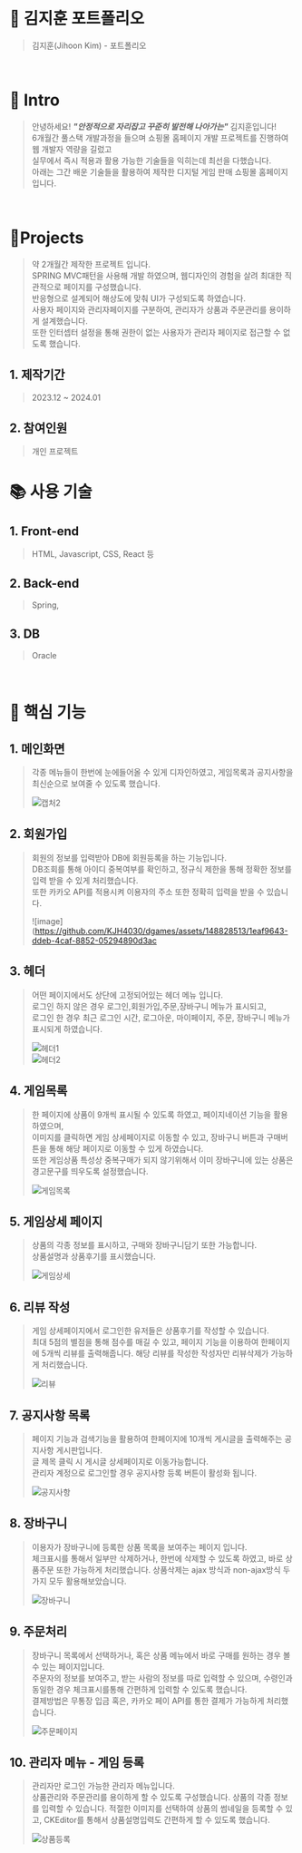# 📜 김지훈 포트폴리오

> 김지훈(Jihoon Kim) - 포트폴리오

<br />

# 👋 Intro

> 안녕하세요! ***"안정적으로 자리잡고 꾸준히 발전해 나아가는"*** 김지훈입니다!  
> 6개월간 풀스택 개발과정을 들으며 쇼핑몰 홈페이지 개발 프로젝트를 진행하여 웹 개발자 역량을 길렀고  
> 실무에서 즉시 적용과 활용 가능한 기술들을 익히는데 최선을 다했습니다.  
> 아래는 그간 배운 기술들을 활용하여 제작한 디지털 게임 판매 쇼핑몰 홈페이지입니다.  

<br />

# 📝Projects
> 약 2개월간 제작한 프로젝트 입니다.  
> SPRING MVC패턴을 사용해 개발 하였으며, 웹디자인의 경험을 살려 최대한 직관적으로 페이지를 구성했습니다.  
> 반응형으로 설계되어 해상도에 맞춰 UI가 구성되도록 하였습니다.  
> 사용자 페이지와 관리자페이지를 구분하여, 관리자가 상품과 주문관리를 용이하게 설계했습니다.  
> 또한 인터셉터 설정을 통해 권한이 없는 사용자가 관리자 페이지로 접근할 수 없도록 했습니다.  

## 1. 제작기간
> 2023.12 ~ 2024.01

## 2. 참여인원
> 개인 프로젝트

# 📚 사용 기술

## 1. Front-end
> HTML, Javascript, CSS, React 등

## 2. Back-end
> Spring, 

## 3. DB
> Oracle  

<br />

# 🔑 핵심 기능

## 1. 메인화면
> 각종 메뉴들이 한번에 눈에들어올 수 있게 디자인하였고, 게임목록과 공지사항을 최신순으로 보여줄 수 있도록 했습니다.
> 
> ![캡처2](https://github.com/KJH4030/dgames/assets/148828513/4555d7c8-b092-4429-8f9a-7abd7942f3c3)  

## 2. 회원가입
> 회원의 정보를 입력받아 DB에 회원등록을 하는 기능입니다.  
> DB조회를 통해 아이디 중복여부를 확인하고, 정규식 제한을 통해 정확한 정보를 입력 받을 수 있게 처리했습니다.  
> 또한 카카오 API를 적용시켜 이용자의 주소 또한 정확히 입력을 받을 수 있습니다.
> 
> ![image](https://github.com/KJH4030/dgames/assets/148828513/1eaf9643-ddeb-4caf-8852-05294890d3ac  

## 3. 헤더
> 어떤 페이지에서도 상단에 고정되어있는 헤더 메뉴 입니다.  
> 로그인 하지 않은 경우 로그인,회원가입,주문,장바구니 메뉴가 표시되고,  
> 로그인 한 경우 최근 로그인 시간, 로그아운, 마이페이지, 주문, 장바구니 메뉴가 표시되게 하였습니다.
> 
> ![헤더1](https://github.com/KJH4030/dgames/assets/148828513/936a29ba-0aab-4891-ae71-3e0efdac610e)  
> ![헤더2](https://github.com/KJH4030/dgames/assets/148828513/542c6470-8829-4e0c-be15-1a015b333a33)  

## 4. 게임목록
> 한 페이지에 상품이 9개씩 표시될 수 있도록 하였고, 페이지네이션 기능을 활용하였으며,  
> 이미지를 클릭하면 게임 상세페이지로 이동할 수 있고, 장바구니 버튼과 구매버튼을 통해 해당 페이지로 이동할 수 있게 하였습니다.  
> 또한 게임상품 특성상 중복구매가 되지 않기위해서 이미 장바구니에 있는 상품은 경고문구를 띄우도록 설정했습니다.
> 
> ![게임목록](https://github.com/KJH4030/dgames/assets/148828513/211ab563-1443-49cd-831f-cef92a185aa8)

## 5. 게임상세 페이지
> 상품의 각종 정보를 표시하고, 구매와 장바구니담기 또한 가능합니다.  
> 상품설명과 상품후기를 표시했습니다.
> 
> ![게임상세](https://github.com/KJH4030/dgames/assets/148828513/44589a31-3552-48be-a668-88d9468d1c09)  

## 6. 리뷰 작성
> 게임 상세페이지에서 로그인한 유저들은 상품후기를 작성할 수 있습니다.  
> 최대 5점의 별점을 통해 점수를 매길 수 있고, 페이지 기능을 이용하여 한페이지에 5개씩 리뷰를 출력해줍니다.
> 해당 리뷰를 작성한 작성자만 리뷰삭제가 가능하게 처리했습니다.  
> 
> ![리뷰](https://github.com/KJH4030/dgames/assets/148828513/e8a3cb96-e442-49c4-97b1-74bfed15f6a0)  

## 7. 공지사항 목록
> 페이지 기능과 검색기능을 활용하여 한페이지에 10개씩 게시글을 출력해주는 공지사항 게시판입니다.  
> 글 제목 클릭 시 게시글 상세페이지로 이동가능합니다.  
> 관리자 계정으로 로그인할 경우 공지사항 등록 버튼이 활성화 됩니다.
> 
> ![공지사항](https://github.com/KJH4030/dgames/assets/148828513/0d70b077-5eb7-439c-ab10-81eb4780c2ab)

## 8. 장바구니
> 이용자가 장바구니에 등록한 상품 목록을 보여주는 페이지 입니다.  
> 체크표시를 통해서 일부만 삭제하거나, 한번에 삭제할 수 있도록 하였고, 바로 상품주문 또한 가능하게 처리했습니다.
> 상품삭제는 ajax 방식과 non-ajax방식 두가지 모두 활용해보았습니다.  
>
> ![장바구니](https://github.com/KJH4030/dgames/assets/148828513/fd0d8a0d-c290-4fa1-b1cc-d292c609f5bf)

## 9. 주문처리
> 장바구니 목록에서 선택하거나, 혹은 상품 메뉴에서 바로 구매를 원하는 경우 볼 수 있는 페이지입니다.  
> 주문자의 정보를 보여주고, 받는 사람의 정보를 따로 입력할 수 있으며, 수령인과 동일한 경우 체크표시를통해 간편하게 입력할 수 있도록 했습니다.  
> 결제방법은 무통장 입금 혹은, 카카오 페이 API를 통한 결제가 가능하게 처리했습니다.
>
> ![주문페이지](https://github.com/KJH4030/dgames/assets/148828513/51267730-3da2-4d19-8e40-08e3a9f7d1e5)

## 10. 관리자 메뉴 - 게임 등록
> 관리자만 로그인 가능한 관리자 메뉴입니다.  
> 상품관리와 주문관리를 용이하게 할 수 있도록 구성했습니다.
> 상품의 각종 정보를 입력할 수 있습니다.
> 적절한 이미지를 선택하여 상품의 썸네일을 등록할 수 있고, CKEditor를 통해서 상품설명입력도 간편하게 할 수 있도록 했습니다.
>
> ![상품등록](https://github.com/KJH4030/dgames/assets/148828513/65c81a81-786f-4e0f-808e-9d9a248cb4ea)  
